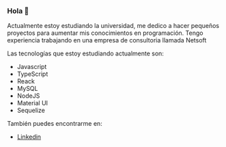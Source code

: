 ### Hola 👋

Actualmente estoy estudiando la universidad, me dedico a hacer pequeños proyectos para aumentar mis conocimientos en programación. Tengo experiencia trabajando en una empresa de consultoria llamada Netsoft

Las tecnologías que estoy estudiando actualmente son:
- Javascript 
- TypeScript 
- Reack 
- MySQL
- NodeJS
- Material UI
- Sequelize

También puedes encontrarme en:
* [Linkedin](https://www.linkedin.com/in/yahir-antonio-diaz-coronado-031683200/)

